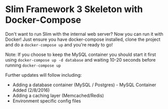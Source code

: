 # Slim Framework 3 Skeleton with Docker-Compose

Don't want to run Slim with the internal web server? Now you can run it with Docker! Just ensure you have docker-compose installed, clone the project and do a `docker-compose up` and you're ready to go!

Note: If you choose to keep the MySQL container you should start it first using `docker-compose up -d database` and waiting 10-20 seconds before running `docker-compose up`

Further updates will follow including:

- Adding a database container (MySQL / Postgres) - MySQL Container Added (2/8/2016)
- Adding a caching layer (Memcached/Redis)
- Environment specific config files